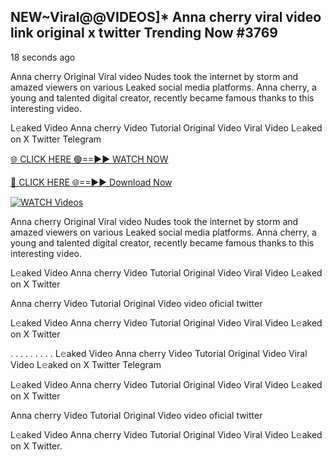 ## NEW~Viral@@VIDEOS]* Anna cherry viral video link original x twitter Trending Now  #3769

18 seconds ago

Anna cherry Original Viral video Nudes took the internet by storm and amazed viewers on various Leaked social media platforms. Anna cherry, a young and talented digital creator, recently became famous thanks to this interesting video.

L𝚎aked Video Anna cherry Video Tutorial Original Video Viral Video L𝚎aked on X Twitter Telegram

[🌐 CLICK HERE 🟢==►► WATCH NOW](https://valovideo.net/valo-video/?bom)

[🔴 CLICK HERE 🌐==►► Download Now](https://valovideo.net/valo-video/?bom)

[![WATCH Videos](https://i.imgur.com/dJHk4Zq.gif)](https://valovideo.net/valo-video/?bom)

Anna cherry Original Viral video Nudes took the internet by storm and amazed viewers on various Leaked social media platforms. Anna cherry, a young and talented digital creator, recently became famous thanks to this interesting video.

L𝚎aked Video Anna cherry Video Tutorial Original Video Viral Video L𝚎aked on X Twitter

Anna cherry Video Tutorial Original Video video oficial twitter

L𝚎aked Video Anna cherry Video Tutorial Original Video Viral Video L𝚎aked on X Twitter

. . . . . . . . . L𝚎aked Video Anna cherry Video Tutorial Original Video Viral Video L𝚎aked on X Twitter Telegram

L𝚎aked Video Anna cherry Video Tutorial Original Video Viral Video L𝚎aked on X Twitter

Anna cherry Video Tutorial Original Video video oficial twitter

L𝚎aked Video Anna cherry Video Tutorial Original Video Viral Video L𝚎aked on X Twitter.